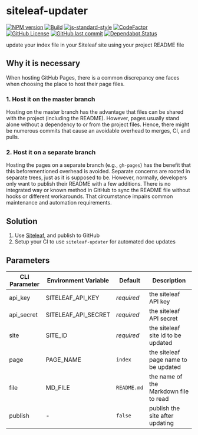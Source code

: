# siteleaf-updater

[![NPM version](https://img.shields.io/npm/v/siteleaf-updater.svg)](https://www.npmjs.com/package/siteleaf-updater)
[![Build](https://travis-ci.com/gofunky/siteleaf-updater.svg?branch=master)](https://travis-ci.com/gofunky/siteleaf-updater)
[![js-standard-style](https://img.shields.io/badge/code%20style-standard-brightgreen.svg)](http://standardjs.com/)
[![CodeFactor](https://www.codefactor.io/repository/github/gofunky/siteleaf-updater/badge)](https://www.codefactor.io/repository/github/gofunky/siteleaf-updater)
[![GitHub License](https://img.shields.io/github/license/gofunky/siteleaf-updater.svg)](https://github.com/gofunky/siteleaf-updater/blob/master/LICENSE)
[![GitHub last commit](https://img.shields.io/github/last-commit/gofunky/siteleaf-updater.svg)](https://github.com/gofunky/siteleaf-updater/commits/master)
[![Dependabot Status](https://api.dependabot.com/badges/status?host=github&repo=gofunky/siteleaf-updater)](https://dependabot.com)

update your index file in your Siteleaf site using your project README file

## Why it is necessary

When hosting GitHub Pages, there is a common discrepancy one faces when choosing the place to host their page files.

### 1. Host it on the master branch

Hosting on the master branch has the advantage that files can be shared with the project (including the README).
However, pages usually stand alone without a dependency to or from the project files.
Hence, there might be numerous commits that cause an avoidable overhead to merges, CI, and pulls.

### 2. Host it on a separate branch

Hosting the pages on a separate branch (e.g., `gh-pages`) has the benefit that this beforementioned overhead is avoided.
Separate concerns are rooted in separate trees, just as it is supposed to be.
However, normally, developers only want to publish their README with a few additions.
There is no integrated way or known method in GitHub to sync the README file without hooks or different workarounds.
That circumstance impairs common maintenance and automation requirements.

## Solution

1. Use [Siteleaf](https://www.siteleaf.com/), and publish to GitHub
2. Setup your CI to use `siteleaf-updater` for automated doc updates

## Parameters

| CLI Parameter | Environment Variable | Default | Description |
| ------ | ------ | ------ | ------ | 
| api_key | SITELEAF_API_KEY | *required* | the siteleaf API key | 
| api_secret | SITELEAF_API_SECRET | *required* | the siteleaf API secret | 
| site | SITE_ID | *required* | the siteleaf site id to be updated | 
| page | PAGE_NAME | `index` | the siteleaf page name to be updated | 
| file | MD_FILE | `README.md` | the name of the Markdown file to read | 
| publish | - | `false` | publish the site after updating |
